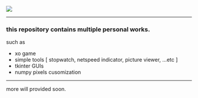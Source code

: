 
![](https://visitor-badge.laobi.icu/badge?page_id=hmae)

---
### this repository contains multiple personal works.
such as 
* xo game
* simple tools [ stopwatch, netspeed indicator, picture viewer,  ...etc ]
* tkinter GUIs
* numpy pixels cusomization

---

more will provided soon. 
